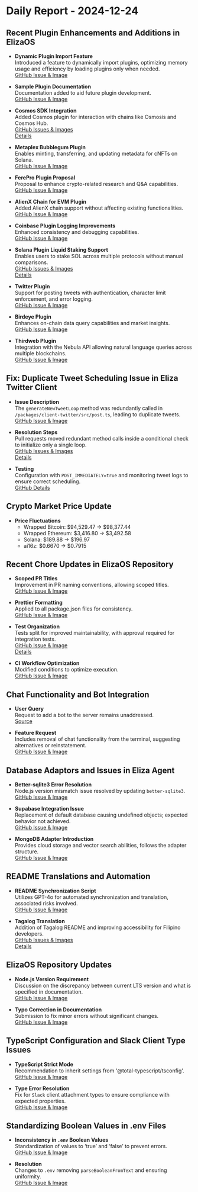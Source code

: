 # Daily Report - 2024-12-24

## Recent Plugin Enhancements and Additions in ElizaOS

- **Dynamic Plugin Import Feature**  
  Introduced a feature to dynamically import plugins, optimizing memory usage and efficiency by loading plugins only when needed.  
  [GitHub Issue & Image](https://github.com/elizaOS/eliza/pull/1383)

- **Sample Plugin Documentation**  
  Documentation added to aid future plugin development.  
  [GitHub Issue & Image](https://github.com/elizaOS/eliza/pull/1385)

- **Cosmos SDK Integration**  
  Added Cosmos plugin for interaction with chains like Osmosis and Cosmos Hub.  
  [GitHub Issues & Images](https://github.com/elizaOS/eliza/pull/1393)  
  [Details](https://github.com/elizaOS/eliza/pull/1426)

- **Metaplex Bubblegum Plugin**  
  Enables minting, transferring, and updating metadata for cNFTs on Solana.  
  [GitHub Issue & Image](https://github.com/elizaOS/eliza/pull/1386)

- **FerePro Plugin Proposal**  
  Proposal to enhance crypto-related research and Q&A capabilities.  
  [GitHub Issue & Image](https://github.com/elizaOS/eliza/issues/1405)

- **AlienX Chain for EVM Plugin**  
  Added AlienX chain support without affecting existing functionalities.  
  [GitHub Issue & Image](https://github.com/elizaOS/eliza/pull/1438)

- **Coinbase Plugin Logging Improvements**  
  Enhanced consistency and debugging capabilities.  
  [GitHub Issue & Image](https://github.com/elizaOS/eliza/pull/1429)

- **Solana Plugin Liquid Staking Support**  
  Enables users to stake SOL across multiple protocols without manual comparisons.  
  [GitHub Issues & Images](https://github.com/elizaOS/eliza/pull/1435)  
  [Details](https://github.com/elizaOS/eliza/issues/1434)

- **Twitter Plugin**  
  Support for posting tweets with authentication, character limit enforcement, and error logging.  
  [GitHub Issue & Image](https://github.com/elizaOS/eliza/pull/1422)

- **Birdeye Plugin**  
  Enhances on-chain data query capabilities and market insights.  
  [GitHub Issue & Image](https://github.com/elizaOS/eliza/pull/1417)

- **Thirdweb Plugin**  
  Integration with the Nebula API allowing natural language queries across multiple blockchains.  
  [GitHub Issue & Image](https://github.com/elizaOS/eliza/pull/1418)

## Fix: Duplicate Tweet Scheduling Issue in Eliza Twitter Client

- **Issue Description**  
  The `generateNewTweetLoop` method was redundantly called in `/packages/client-twitter/src/post.ts`, leading to duplicate tweets.  
  [GitHub Issue & Image](https://github.com/elizaOS/eliza/issues/1395)

- **Resolution Steps**  
  Pull requests moved redundant method calls inside a conditional check to initialize only a single loop.  
  [GitHub Issues & Images](https://github.com/elizaOS/eliza/pull/1402)  
  [Details](https://github.com/elizaOS/eliza/pull/1401)

- **Testing**  
  Configuration with `POST_IMMEDIATELY=true` and monitoring tweet logs to ensure correct scheduling.  
  [GitHub Details](https://github.com/elizaOS/eliza/pull/1396)

## Crypto Market Price Update

- **Price Fluctuations**
  - Wrapped Bitcoin: $94,529.47 → $98,377.44
  - Wrapped Ethereum: $3,416.80 → $3,492.58
  - Solana: $189.88 → $196.97
  - ai16z: $0.6670 → $0.7915

## Recent Chore Updates in ElizaOS Repository

- **Scoped PR Titles**  
  Improvement in PR naming conventions, allowing scoped titles.  
  [GitHub Issue & Image](https://github.com/elizaOS/eliza/issues/1413)

- **Prettier Formatting**  
  Applied to all package.json files for consistency.  
  [GitHub Issue & Image](https://github.com/elizaOS/eliza/pull/1412)

- **Test Organization**  
  Tests split for improved maintainability, with approval required for integration tests.  
  [GitHub Issue & Image](https://github.com/elizaOS/eliza/pull/1390)  
  [Details](https://github.com/elizaOS/eliza/pull/1388)

- **CI Workflow Optimization**  
  Modified conditions to optimize execution.  
  [GitHub Issue & Image](https://github.com/elizaOS/eliza/pull/1387)

## Chat Functionality and Bot Integration

- **User Query**  
  Request to add a bot to the server remains unaddressed.  
  [Source](https://discord.com/channels/1253563208833433701/1326603270893867064)

- **Feature Request**  
  Includes removal of chat functionality from the terminal, suggesting alternatives or reinstatement.  
  [GitHub Issue & Image](https://github.com/elizaOS/eliza/issues/1421)

## Database Adaptors and Issues in Eliza Agent

- **Better-sqlite3 Error Resolution**  
  Node.js version mismatch issue resolved by updating `better-sqlite3`.  
  [GitHub Issue & Image](https://github.com/elizaOS/eliza/issues/1407)

- **Supabase Integration Issue**  
  Replacement of default database causing undefined objects; expected behavior not achieved.  
  [GitHub Issue & Image](https://github.com/elizaOS/eliza/issues/1389)

- **MongoDB Adapter Introduction**  
  Provides cloud storage and vector search abilities, follows the adapter structure.  
  [GitHub Issue & Image](https://github.com/elizaOS/eliza/pull/1427)

## README Translations and Automation

- **README Synchronization Script**  
  Utilizes GPT-4o for automated synchronization and translation, associated risks involved.  
  [GitHub Issue & Image](https://github.com/elizaOS/eliza/pull/1432)

- **Tagalog Translation**  
  Addition of Tagalog README and improving accessibility for Filipino developers.  
  [GitHub Issues & Images](https://github.com/elizaOS/eliza/pull/1420)  
  [Details](https://github.com/elizaOS/eliza/issues/1419)

## ElizaOS Repository Updates

- **Node.js Version Requirement**  
  Discussion on the discrepancy between current LTS version and what is specified in documentation.  
  [GitHub Issue & Image](https://github.com/elizaOS/eliza/issues/1411)

- **Typo Correction in Documentation**  
  Submission to fix minor errors without significant changes.  
  [GitHub Issue & Image](https://github.com/elizaOS/eliza/pull/1428)

## TypeScript Configuration and Slack Client Type Issues

- **TypeScript Strict Mode**  
  Recommendation to inherit settings from '@total-typescript/tsconfig'.  
  [GitHub Issue & Image](https://github.com/elizaOS/eliza/issues/1409)

- **Type Error Resolution**  
  Fix for `Slack` client attachment types to ensure compliance with expected properties.  
  [GitHub Issue & Image](https://github.com/elizaOS/eliza/issues/1384)

## Standardizing Boolean Values in .env Files

- **Inconsistency in `.env` Boolean Values**  
  Standardization of values to ‘true’ and ‘false’ to prevent errors.  
  [GitHub Issue & Image](https://github.com/elizaOS/eliza/issues/1391)

- **Resolution**  
  Changes to `.env` removing `parseBooleanFromText` and ensuring uniformity.  
  [GitHub Issue & Image](https://github.com/elizaOS/eliza/pull/1392)
